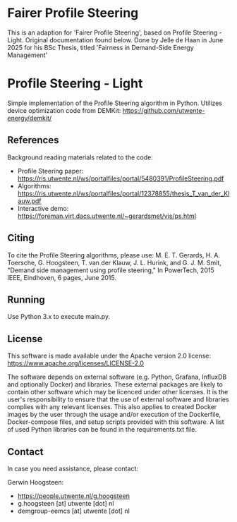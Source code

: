# Fairer Profile Steering
This is an adaption for 'Fairer Profile Steering', based on Profile Steering - Light. Original documentation found below.
Done by Jelle de Haan in June 2025 for his BSc Thesis, titled 'Fairness in Demand-Side Energy Management'

# Profile Steering - Light

Simple implementation of the Profile Steering algorithm in Python. Utilizes device optimization code from DEMKit: https://github.com/utwente-energy/demkit/

## References

Background reading materials related to the code:
- Profile Steering paper: https://ris.utwente.nl/ws/portalfiles/portal/5480391/ProfileSteering.pdf
- Algorithms: https://ris.utwente.nl/ws/portalfiles/portal/12378855/thesis_T_van_der_Klauw.pdf
- Interactive demo: https://foreman.virt.dacs.utwente.nl/~gerardsmet/vis/ps.html

## Citing

To cite the Profile Steering algorithms, please use:
M. E. T. Gerards, H. A. Toersche, G. Hoogsteen, T. van der Klauw, J. L. Hurink, and G. J. M. Smit, "Demand side management using profile steering," In PowerTech, 2015 IEEE, Eindhoven, 6 pages, June 2015.

## Running

Use Python 3.x to execute main.py.

## License

This software is made available under the Apache version 2.0 license: https://www.apache.org/licenses/LICENSE-2.0

The software depends on external software (e.g. Python, Grafana, InfluxDB and optionally Docker) and libraries. These external packages are likely to contain other software which may be licenced under other licenses. It is the user's responsibility to ensure that the use of external software and libraries complies with any relevant licenses. This also applies to created Docker images by the user through the usage and/or execution of the Dockerfile, Docker-compose files, and setup scripts provided with this software. A list of used Python libraries can be found in the requirements.txt file.

## Contact
In case you need assistance, please contact:

Gerwin Hoogsteen:
- https://people.utwente.nl/g.hoogsteen
- g.hoogsteen [at] utwente [dot] nl
- demgroup-eemcs [at] utwente [dot] nl
